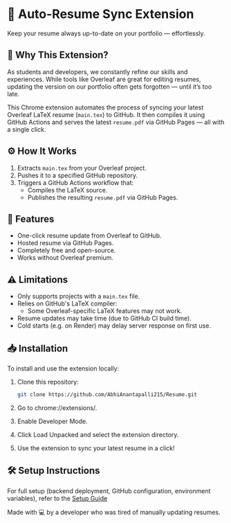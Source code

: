 # 🔄 Auto-Resume Sync Extension

Keep your resume always up-to-date on your portfolio — effortlessly.

## 📌 Why This Extension?

As students and developers, we constantly refine our skills and experiences. While tools like Overleaf are great for editing resumes, updating the version on our portfolio often gets forgotten — until it’s too late.

This Chrome extension automates the process of syncing your latest Overleaf LaTeX resume (`main.tex`) to GitHub. It then compiles it using GitHub Actions and serves the latest `resume.pdf` via GitHub Pages — all with a single click.

## ⚙️ How It Works

1. Extracts `main.tex` from your Overleaf project.
2. Pushes it to a specified GitHub repository.
3. Triggers a GitHub Actions workflow that:
   - Compiles the LaTeX source.
   - Publishes the resulting `resume.pdf` via GitHub Pages.

## 🚀 Features

- One-click resume update from Overleaf to GitHub.
- Hosted resume via GitHub Pages.
- Completely free and open-source.
- Works without Overleaf premium.

## ⚠️ Limitations

- Only supports projects with a `main.tex` file.
- Relies on GitHub's LaTeX compiler:
  - Some Overleaf-specific LaTeX features may not work.
- Resume updates may take time (due to GitHub CI build time).
- Cold starts (e.g. on Render) may delay server response on first use.

## 📥 Installation

To install and use the extension locally:

1. Clone this repository:
   ```bash
   git clone https://github.com/AbhiAnantapalli215/Resume.git
2. Go to chrome://extensions/.

3. Enable Developer Mode.

4. Click Load Unpacked and select the extension directory.

5. Use the extension to sync your latest resume in a click!

## 🛠 Setup Instructions
For full setup (backend deployment, GitHub configuration, environment variables), refer to the [Setup Guide](https://abhianantapalli215.github.io/Resume/setup.html)


Made with 💻 by a developer who was tired of manually updating resumes.
